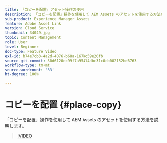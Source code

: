 ```yaml
---
title: 「コピーを配置」アセット操作の使用
description: 「コピーを配置」操作を使用して AEM Assets のアセットを使用する方法を説明します。
sub-product: Experience Manager Assets
feature: Adobe Asset Link
version: Cloud Service
thumbnail: 34049.jpg
topic: Content Management
role: User
level: Beginner
doc-type: Feature Video
exl-id: b74e7cb3-4a2d-4076-b68a-167bc59e20fb
source-git-commit: 30d6120ec99f7a95414dbc31c0cb002152bd6763
workflow-type: tm+mt
source-wordcount: '33'
ht-degree: 100%

---
```


# コピーを配置 {#place-copy}

「コピーを配置」操作を使用して AEM Assets のアセットを使用する方法を説明します。

>[!VIDEO](https://video.tv.adobe.com/v/34049?quality=12&learn=on)
